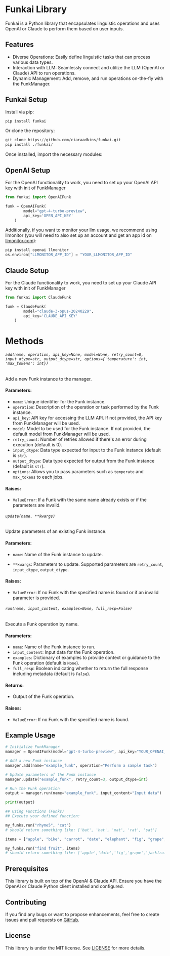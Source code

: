 # Funkai Library

Funkai is a Python library that encapsulates linguistic operations and uses OpenAI or Claude to perform them based on user inputs.

## Features

- Diverse Operations: Easily define linguistic tasks that can process various data types.
- Interaction with LLM: Seamlessly connect and utilize the LLM (OpenAI or Claude) API to run operations.
- Dynamic Management: Add, remove, and run operations on-the-fly with the FunkManager.

## Funkai Setup

Install via pip:

```python
pip install funkai
```

Or clone the repository:

```python
git clone https://github.com/ciaraadkins/funkai.git
pip install ./funkai/
```

Once installed, import the necessary modules:

## OpenAI Setup

For the OpenAI functionality to work, you need to set up your OpenAI API key with init of FunkManager

```python
from funkai import OpenAIFunk

funk = OpenAIFunk(
        model="gpt-4-turbo-preview",
        api_key='OPEN_API_KEY'
    )
```

Additionally, if you want to monitor your llm usage, we recommend using llmonitor (you will need to also set up an account and get an app id on [llmonitor.com](https://llmonitor.com/)):

```python
pip install openai llmonitor
os.environ["LLMONITOR_APP_ID"] = "YOUR_LLMONITOR_APP_ID"
```

## Claude Setup

For the Claude functionality to work, you need to set up your Claude API key with init of FunkManager

```python
from funkai import ClaudeFunk

funk = ClaudeFunk(
        model="claude-3-opus-20240229",
        api_key='CLAUDE_API_KEY'
    )
```

# Methods

###### `add(name, operation, api_key=None, model=None, retry_count=0, input_dtype=str, output_dtype=str, options={'temperature': int, 'max_tokens': int})`

Add a new Funk instance to the manager.

#### Parameters:

- `name`: Unique identifier for the Funk instance.
- `operation`: Description of the operation or task performed by the Funk instance.
- `api_key`: API key for accessing the LLM API. If not provided, the API key from FunkManager will be used.
- `model`: Model to be used for the Funk instance. If not provided, the default model from FunkManager will be used.
- `retry_count`: Number of retries allowed if there's an error during execution (default is 0).
- `input_dtype`: Data type expected for input to the Funk instance (default is `str`).
- `output_dtype`: Data type expected for output from the Funk instance (default is `str`).
- `options`: Allows you to pass parameters such as `temperate` and `max_tokens` to each jobs.

#### Raises:

- `ValueError`: If a Funk with the same name already exists or if the parameters are invalid.

###### `update(name, **kwargs)`

Update parameters of an existing Funk instance.

#### Parameters:

- `name`: Name of the Funk instance to update.

- `**kwargs`: Parameters to update. Supported parameters are `retry_count`, `input_dtype`, `output_dtype`.

#### Raises:

- `ValueError`: If no Funk with the specified name is found or if an invalid parameter is provided.

###### `run(name, input_content, examples=None, full_resp=False)`

Execute a Funk operation by name.

#### Parameters:

- `name`: Name of the Funk instance to run.
- `input_content`: Input data for the Funk operation.
- `examples`: Dictionary of examples to provide context or guidance to the Funk operation (default is `None`).
- `full_resp`: Boolean indicating whether to return the full response including metadata (default is `False`).

#### Returns:

- Output of the Funk operation.

#### Raises:

- `ValueError`: If no Funk with the specified name is found.

## Example Usage

```python
# Initialize FunkManager
manager = OpenAIFunk(model="gpt-4-turbo-preview", api_key="YOUR_OPENAI_API_KEY")

# Add a new Funk instance
manager.add(name="example_funk", operation="Perform a sample task")

# Update parameters of the Funk instance
manager.update("example_funk", retry_count=3, output_dtype=int)

# Run the Funk operation
output = manager.run(name="example_funk", input_content="Input data")

print(output)

## Using Functions (Funks)
## Execute your defined function:

my_funks.run("rhyme5", "cat")
# should return something like: ['bat', 'hat', 'mat', 'rat', 'sat']

items = ["apple", "bike", "carrot", "date", "elephant", "fig", "grape", "helicopter", "ice cream", "jackfruit", "kite", "lemon", "mango", "notebook","strawberry", "television", "umbrella", "van", "watermelon", "xylophone", "yellow", "zebra"]

my_funks.run("find fruit", items)
# should return something like: ['apple','date','fig','grape','jackfruit','lemon','mango','strawberry','watermelon']
```

## Prerequisites

This library is built on top of the OpenAI & Claude API. Ensure you have the OpenAI or Claude Python client installed and configured.

## Contributing

If you find any bugs or want to propose enhancements, feel free to create issues and pull requests on [GitHub](https://github.com/ciaraadkins/funkai).

## License

This library is under the MIT license. See [LICENSE](./LICENSE) for more details.
